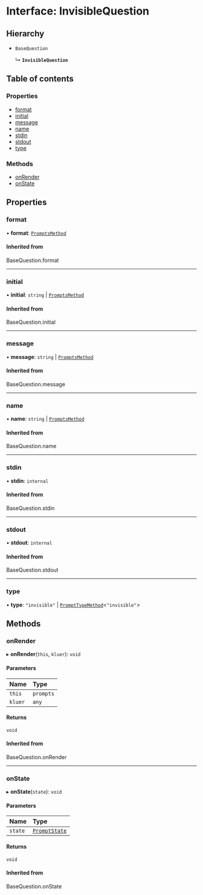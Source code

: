 # Interface: InvisibleQuestion

## Hierarchy

- `BaseQuestion`

  ↳ **`InvisibleQuestion`**

## Table of contents

### Properties

- [format](InvisibleQuestion.md#format)
- [initial](InvisibleQuestion.md#initial)
- [message](InvisibleQuestion.md#message)
- [name](InvisibleQuestion.md#name)
- [stdin](InvisibleQuestion.md#stdin)
- [stdout](InvisibleQuestion.md#stdout)
- [type](InvisibleQuestion.md#type)

### Methods

- [onRender](InvisibleQuestion.md#onrender)
- [onState](InvisibleQuestion.md#onstate)

## Properties

### format

• **format**: [`PromptsMethod`](../README.md#promptsmethod)

#### Inherited from

BaseQuestion.format

___

### initial

• **initial**: `string` \| [`PromptsMethod`](../README.md#promptsmethod)

#### Inherited from

BaseQuestion.initial

___

### message

• **message**: `string` \| [`PromptsMethod`](../README.md#promptsmethod)

#### Inherited from

BaseQuestion.message

___

### name

• **name**: `string` \| [`PromptsMethod`](../README.md#promptsmethod)

#### Inherited from

BaseQuestion.name

___

### stdin

• **stdin**: `internal`

#### Inherited from

BaseQuestion.stdin

___

### stdout

• **stdout**: `internal`

#### Inherited from

BaseQuestion.stdout

___

### type

• **type**: ``"invisible"`` \| [`PromptTypeMethod`](PromptTypeMethod.md)\<``"invisible"``\>

## Methods

### onRender

▸ **onRender**(`this`, `kluer`): `void`

#### Parameters

| Name | Type |
| :------ | :------ |
| `this` | `prompts` |
| `kluer` | `any` |

#### Returns

`void`

#### Inherited from

BaseQuestion.onRender

___

### onState

▸ **onState**(`state`): `void`

#### Parameters

| Name | Type |
| :------ | :------ |
| `state` | [`PromptState`](PromptState.md) |

#### Returns

`void`

#### Inherited from

BaseQuestion.onState
